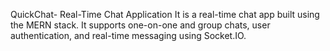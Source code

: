 QuickChat- Real-Time Chat Application
It is a real-time chat app built using the MERN stack. It supports one-on-one and group chats, user authentication, and real-time messaging using Socket.IO.


